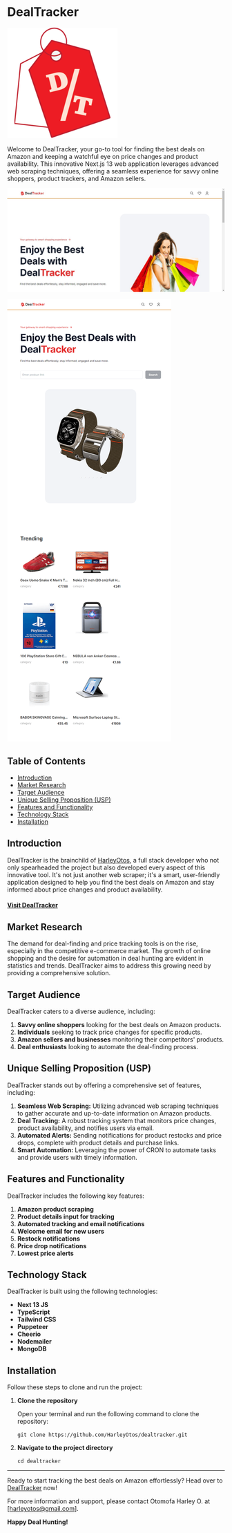# DealTracker

![DealTracker](/public/assets/logo.png)

Welcome to DealTracker, your go-to tool for finding the best deals on Amazon and keeping a watchful eye on price changes and product availability. This innovative Next.js 13 web application leverages advanced web scraping techniques, offering a seamless experience for savvy online shoppers, product trackers, and Amazon sellers.

![DealTracker Screenshot](/public/assets/screenshot.jpeg)

![DealTracker Homepage](/public/assets/screenshot_full.png)


## Table of Contents

- [Introduction](#introduction)
- [Market Research](#market-research)
- [Target Audience](#target-audience)
- [Unique Selling Proposition (USP)](#unique-selling-proposition-usp)
- [Features and Functionality](#features-and-functionality)
- [Technology Stack](#technology-stack)
- [Installation](#installation)


## Introduction

DealTracker is the brainchild of [HarleyOtos](https://github.com/HarleyOtos), a full stack developer who not only spearheaded the project but also developed every aspect of this innovative tool. It's not just another web scraper; it's a smart, user-friendly application designed to help you find the best deals on Amazon and stay informed about price changes and product availability.

  #### [Visit DealTracker](https://dealtracker-ten.vercel.app/)

## Market Research

The demand for deal-finding and price tracking tools is on the rise, especially in the competitive e-commerce market. The growth of online shopping and the desire for automation in deal hunting are evident in statistics and trends. DealTracker aims to address this growing need by providing a comprehensive solution.

## Target Audience

DealTracker caters to a diverse audience, including:

1. **Savvy online shoppers** looking for the best deals on Amazon products.
2. **Individuals** seeking to track price changes for specific products.
3. **Amazon sellers and businesses** monitoring their competitors' products.
4. **Deal enthusiasts** looking to automate the deal-finding process.

## Unique Selling Proposition (USP)

DealTracker stands out by offering a comprehensive set of features, including:

1. **Seamless Web Scraping:** Utilizing advanced web scraping techniques to gather accurate and up-to-date information on Amazon products.
2. **Deal Tracking:** A robust tracking system that monitors price changes, product availability, and notifies users via email.
3. **Automated Alerts:** Sending notifications for product restocks and price drops, complete with product details and purchase links.
4. **Smart Automation:** Leveraging the power of CRON to automate tasks and provide users with timely information.

## Features and Functionality

DealTracker includes the following key features:

1. **Amazon product scraping**
2. **Product details input for tracking**
3. **Automated tracking and email notifications**
4. **Welcome email for new users**
5. **Restock notifications**
6. **Price drop notifications**
7. **Lowest price alerts**

## Technology Stack

DealTracker is built using the following technologies:

- **Next 13 JS**
- **TypeScript**
- **Tailwind CSS**
- **Puppeteer**
- **Cheerio**
- **Nodemailer**
- **MongoDB**


## Installation
Follow these steps to clone and run the project:

1.  **Clone the repository**

    Open your terminal and run the following command to clone the repository:

    ```console
    git clone https://github.com/HarleyOtos/dealtracker.git
    ```

2.  **Navigate to the project directory**

      ```console
      cd dealtracker
      ```
---

Ready to start tracking the best deals on Amazon effortlessly? Head over to [DealTracker](https://dealtracker-ten.vercel.app/) now!

For more information and support, please contact Otomofa Harley O. at [harleyotos@gmail.com].


**Happy Deal Hunting!**
